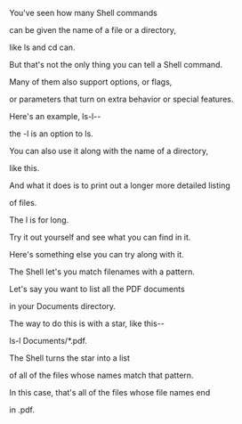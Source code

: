 You've seen how
many Shell commands

can be given the name of
a file or a directory,

like ls and cd can.

But that's not the only thing
you can tell a Shell command.

Many of them also support
options, or flags,

or parameters that turn on extra
behavior or special features.

Here's an example, ls-l--

the -l is an option to ls.

You can also use it along
with the name of a directory,

like this.

And what it does is to print out
a longer more detailed listing

of files.

The l is for long.

Try it out yourself and see
what you can find in it.

Here's something else you
can try along with it.

The Shell let's you match
filenames with a pattern.

Let's say you want to
list all the PDF documents

in your Documents directory.

The way to do this is
with a star, like this--

ls-l Documents/*.pdf.

The Shell turns the
star into a list

of all of the files whose
names match that pattern.

In this case, that's all of
the files whose file names end

in .pdf.
